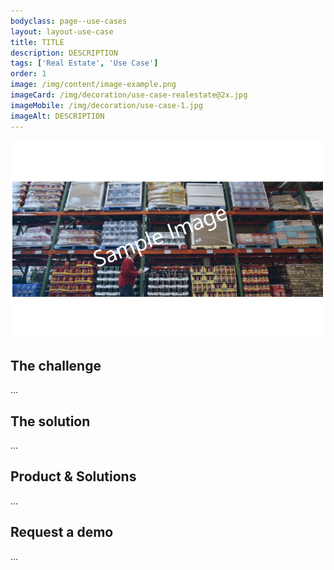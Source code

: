 ```yaml
---
bodyclass: page--use-cases
layout: layout-use-case
title: TITLE
description: DESCRIPTION
tags: ['Real Estate', 'Use Case']
order: 1
image: /img/content/image-example.png
imageCard: /img/decoration/use-case-realestate@2x.jpg
imageMobile: /img/decoration/use-case-1.jpg
imageAlt: DESCRIPTION
---
```

![DESCRIPTION](/img/sample-usecase.png)

## The challenge

...

## The solution

...

## Product & Solutions

...

## Request a demo

...
